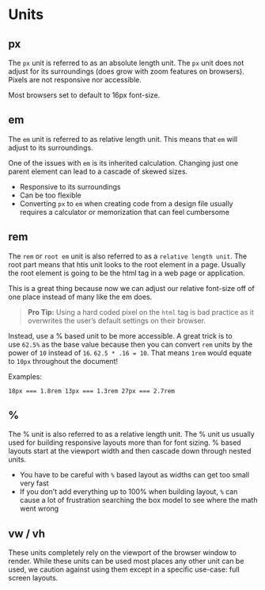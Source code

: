 # Units

## px

The `px` unit is referred to as an absolute length unit. The `px` unit does not adjust for its surroundings (does grow with zoom features on browsers). Pixels are not responsive nor accessible. 

Most browsers set to default to 16px font-size. 

## em

The `em` unit is referred to as relative length unit. This means that `em` will adjust to its surroundings. 

One of the issues with `em` is its inherited calculation. Changing just one parent element can lead to a cascade of skewed sizes. 

- Responsive to its surroundings
- Can be too flexible
- Converting `px` to `em` when creating code from a design file usually requires a calculator or memorization that can feel cumbersome

## rem

The `rem` or `root em` unit is also referred to as a `relative length unit`. The root part means that htis unit looks to the root element in a page. Usually the root element is going to be the html tag in a web page or application. 

This is a great thing because now we can adjust our relative font-size off of one place instead of many like the em does.

> **Pro Tip:** Using a hard coded pixel on the `html` tag is bad practice as it overwrites the user’s default settings on their browser.

Instead, use a % based unit to be more accessible. A great trick is to use `62.5%` as the base value because then you can convert `rem` units by the power of `10` instead of `16`. `62.5 * .16 = 10`. That means `1rem` would equate to `10px` throughout the document!

Examples:

```
18px === 1.8rem 13px === 1.3rem 27px === 2.7rem
```

## %

The % unit is also referred to as a relative length unit. The % unit us usually used for building responsive layouts more than for font sizing. % based layouts start at the viewport width and then cascade down through nested units. 

- You have to be careful with `%` based layout as widths can get too small very fast
- If you don’t add everything up to 100% when building layout, `%` can cause a lot of frustration searching the box model to see where the math went wrong

## vw / vh

These units completely rely on the viewport of the browser window to render. While these units can be used most places any other unit can be used, we caution against using them except in a specific use-case: full screen layouts.